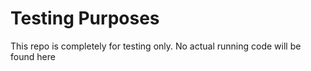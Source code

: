 # Testing Purposes
This repo is completely for testing only. No actual running code will be found here 
